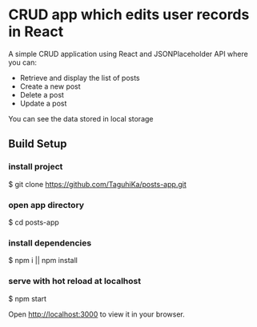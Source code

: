 # CRUD app which edits user records in React

A simple CRUD application using React and JSONPlaceholder API where you can:

* Retrieve and display the list of posts
* Create a new post
* Delete a post
* Update a post

You can see the data stored in local storage


## Build Setup

### install project
$ git clone https://github.com/TaguhiKa/posts-app.git

### open app directory
$ cd posts-app

### install dependencies
$ npm i || npm install

### serve with hot reload at localhost
$ npm start


Open [http://localhost:3000](http://localhost:3000) to view it in your browser.






